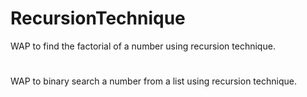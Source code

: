 # RecursionTechnique
WAP to find the factorial of a number using recursion technique.
#
WAP to binary search a number from a list using recursion technique.
